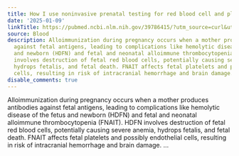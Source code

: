 ```yaml
---
title: How I use noninvasive prenatal testing for red blood cell and platelet antigens
date: '2025-01-09'
linkTitle: https://pubmed.ncbi.nlm.nih.gov/39786415/?utm_source=curl&utm_medium=rss&utm_campaign=journals&utm_content=7603509&fc=None&ff=20250109170931&v=2.18.0.post9+e462414
source: Blood
description: Alloimmunization during pregnancy occurs when a mother produces antibodies
  against fetal antigens, leading to complications like hemolytic disease of the fetus
  and newborn (HDFN) and fetal and neonatal alloimmune thrombocytopenia (FNAIT). HDFN
  involves destruction of fetal red blood cells, potentially causing severe anemia,
  hydrops fetalis, and fetal death. FNAIT affects fetal platelets and possibly endothelial
  cells, resulting in risk of intracranial hemorrhage and brain damage. ...
disable_comments: true
---
```

Alloimmunization during pregnancy occurs when a mother produces antibodies against fetal antigens, leading to complications like hemolytic disease of the fetus and newborn (HDFN) and fetal and neonatal alloimmune thrombocytopenia (FNAIT). HDFN involves destruction of fetal red blood cells, potentially causing severe anemia, hydrops fetalis, and fetal death. FNAIT affects fetal platelets and possibly endothelial cells, resulting in risk of intracranial hemorrhage and brain damage. ...